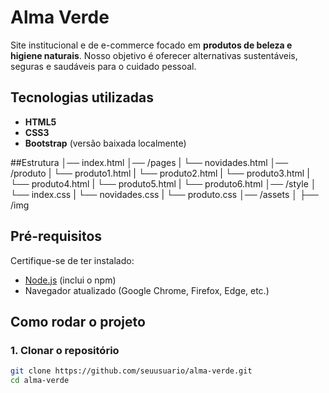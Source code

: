 # Alma Verde  

Site institucional e de e-commerce focado em **produtos de beleza e higiene naturais**. Nosso objetivo é oferecer alternativas sustentáveis, seguras e saudáveis para o cuidado pessoal.  

## Tecnologias utilizadas  
- **HTML5**  
- **CSS3**  
- **Bootstrap** (versão baixada localmente)

##Estrutura
│── index.html
│── /pages
| └── novidades.html
│── /produto
| └── produto1.html
| └── produto2.html
| └── produto3.html
| └── produto4.html
| └── produto5.html
| └── produto6.html
│── /style
│ └── index.css
| └── novidades.css
| └── produto.css
│── /assets
│ ├── /img

## Pré-requisitos  
Certifique-se de ter instalado:  
- [Node.js](https://nodejs.org/) (inclui o npm)  
- Navegador atualizado (Google Chrome, Firefox, Edge, etc.)  

## Como rodar o projeto  

### 1. Clonar o repositório  
```bash
git clone https://github.com/seuusuario/alma-verde.git
cd alma-verde
